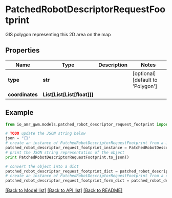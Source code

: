 # PatchedRobotDescriptorRequestFootprint

GIS polygon representing this 2D area on the map

## Properties
Name | Type | Description | Notes
------------ | ------------- | ------------- | -------------
**type** | **str** |  | [optional] [default to 'Polygon']
**coordinates** | **List[List[List[float]]]** |  | 

## Example

```python
from io_amr_gwm.models.patched_robot_descriptor_request_footprint import PatchedRobotDescriptorRequestFootprint

# TODO update the JSON string below
json = "{}"
# create an instance of PatchedRobotDescriptorRequestFootprint from a JSON string
patched_robot_descriptor_request_footprint_instance = PatchedRobotDescriptorRequestFootprint.from_json(json)
# print the JSON string representation of the object
print PatchedRobotDescriptorRequestFootprint.to_json()

# convert the object into a dict
patched_robot_descriptor_request_footprint_dict = patched_robot_descriptor_request_footprint_instance.to_dict()
# create an instance of PatchedRobotDescriptorRequestFootprint from a dict
patched_robot_descriptor_request_footprint_form_dict = patched_robot_descriptor_request_footprint.from_dict(patched_robot_descriptor_request_footprint_dict)
```
[[Back to Model list]](../README.md#documentation-for-models) [[Back to API list]](../README.md#documentation-for-api-endpoints) [[Back to README]](../README.md)


